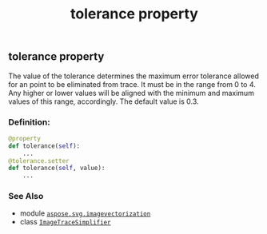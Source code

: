 ﻿---
title: tolerance property
second_title: Aspose.SVG for Python via .NET API References
description: 
type: docs
weight: 40
url: /python-net/aspose.svg.imagevectorization/imagetracesimplifier/tolerance/
is_root: false
---

## tolerance property


The value of the tolerance determines the maximum error tolerance allowed for an point to be eliminated from trace. 
It must be in the range from 0 to 4. Any higher or lower values will be aligned with the minimum and maximum values of this range, accordingly.
The default value is 0.3.
### Definition:
```python
@property
def tolerance(self):
    ...
@tolerance.setter
def tolerance(self, value):
    ...
```

### See Also
* module [`aspose.svg.imagevectorization`](../../)
* class [`ImageTraceSimplifier`](/svg/python-net/aspose.svg.imagevectorization/imagetracesimplifier)

